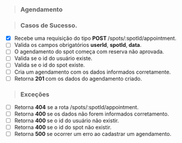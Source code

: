 > ### Agendamento

> ### Casos de Sucesso.


- [X] Recebe uma requisição do tipo <b> POST </b> /spots/:spotId/appointment.
- [ ] Valida os campos obrigatórios <b> userId</b>, <b>spotId</b>,<b> data</b>.
- [ ] O agendamento do spot começa com reserva não aprovada.
- [ ] Valida se o id do usuário existe.
- [ ] Valida se o id do spot existe.
- [ ] Cria um agendamento com os dados informados corretamente.
- [ ] Retorna <b> 201 </b> com os dados do agendamento criado.

> ### Exceções 

- [ ] Retorna <b> 404</b> se a rota /spots/:spotId/appointment.
- [ ] Retorna <b> 400 </b> se os dados não forem informados corretamento.
- [ ] Retorna <b> 400 </b> se o id do usuário não existir.
- [ ] Retorna <b> 400 </b> se o id do spot não existir.
- [ ] Retorna <b> 500 </b> se ocorrer um erro ao cadastrar um agendamento.
